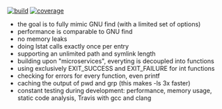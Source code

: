 [![build](https://img.shields.io/travis/amq/myfind.svg)](https://travis-ci.org/amq/myfind) [![coverage](https://img.shields.io/codecov/c/github/amq/myfind.svg)](https://codecov.io/github/amq/myfind)

- the goal is to fully mimic GNU find (with a limited set of options)
- performance is comparable to GNU find
- no memory leaks
- doing lstat calls exactly once per entry
- supporting an unlimited path and symlink length
- building upon "microservices", everyting is decoupled into functions
- using exclusively EXIT_SUCCESS and EXIT_FAILURE for int functions
- checking for errors for every function, even printf
- caching the output of pwd and grp (this makes -ls 3x faster)
- constant testing during development: performance, memory usage, static code analysis, Travis with gcc and clang
